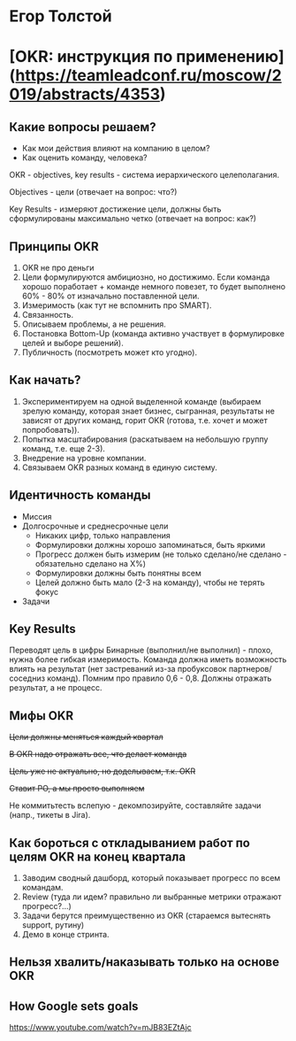 # Егор Толстой
# [OKR: инструкция по применению] (https://teamleadconf.ru/moscow/2019/abstracts/4353)

## Какие вопросы решаем?
* Как мои действия влияют на компанию в целом?
* Как оценить команду, человека?

OKR - objectives, key results - система иерархического целеполагания.

Objectives - цели (отвечает на вопрос: что?)

Key Results - измеряют достижение цели, должны быть сформулированы максимально четко (отвечает на вопрос: как?)


## Принципы OKR
1. OKR не про деньги
2. Цели формулируются амбициозно, но достижимо. Если команда хорошо поработает + команде немного повезет, то будет выполнено 60% - 80% от изначально поставленной цели.
3. Измеримость (как тут не вспомнить про SMART).
4. Связанность.
5. Описываем проблемы, а не решения.
6. Постановка Bottom-Up (команда активно участвует в формулировке целей и выборе решений).
7. Публичность (посмотреть может кто угодно). 

## Как начать?
1. Экспериментируем на одной выделенной команде (выбираем зрелую команду, которая знает бизнес, сыгранная, результаты не зависят от других команд, горит OKR (готова, т.е. хочет и может попробовать)).
2. Попытка масштабирования (раскатываем на небольшую группу команд, т.е. еще 2-3).
3. Внедрение на уровне компании.
4. Связываем OKR разных команд в единую систему.

## Идентичность команды
* Миссия
* Долгосрочные и среднесрочные цели
    * Никаких цифр, только направления
    * Формулировки должны хорошо запоминаться, быть яркими
    * Прогресс должен быть измерим (не только сделано/не сделано - обязательно сделано на X%)
    * Формулировки должны быть понятны всем
    * Целей должно быть мало (2-3 на команду), чтобы не терять фокус
* Задачи

## Key Results
Переводят цель в цифры
Бинарные (выполнил/не выполнил) - плохо, нужна более гибкая измеримость.
Команда должна иметь возможность влиять на результат (нет застреваний из-за пробуксовок партнеров/соседниз команд).
Помним про правило 0,6 - 0,8.
Должны отражать результат, а не процесс.


## Мифы OKR
~~Цели должны меняться каждый квартал~~

~~В OKR надо отражать все, что делает команда~~

~~Цель уже не актуально, но доделываем, т.к. OKR~~

~~Ставит PO, а мы просто выполняем~~


Не коммитьтесть вслепую - декомпозируйте, составляйте задачи (напр., тикеты в Jira).

## Как бороться с откладыванием работ по целям OKR на конец квартала
1. Заводим сводный дашборд, который показывает прогресс по всем командам.
2. Review (туда ли идем? правильно ли выбранные метрики отражают прогресс?...)
3. Задачи берутся преимущественно из OKR (стараемся вытеснять support, рутину)
4. Демо в конце стринта.

## Нельзя хвалить/наказывать только на основе OKR

## How Google sets goals
https://www.youtube.com/watch?v=mJB83EZtAjc